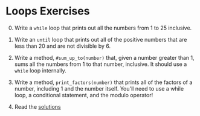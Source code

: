 # Loops Exercises

0. Write a `while` loop that prints out all the numbers from 1 to 25 inclusive.

0. Write an `until` loop that prints out all of the positive numbers that are less than 20 and are not divisible by 6.

0. Write a method, `#sum_up_to(number)` that, given a number greater than 1, sums all the numbers from 1 to that number, inclusive. It should use a `while` loop internally.

0. Write a method, `print_factors(number)` that prints all of the factors of a number, including 1 and the number itself. You'll need to use a while loop, a conditional statement, and the modulo operator!

0. Read the [solutions](../solutions/part2/loops_solutions.md)
